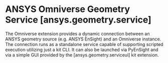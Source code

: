# ANSYS Omniverse Geometry Service [ansys.geometry.service]

The Omniverse extension provides a dynamic connection between an ANSYS
geometry source (e.g. ANSYS EnSight) and an Omniverse instance.  The
connection runs as a standalone service capable of supporting scripted
execution utilizing just a kit CLI.  It can also be launched via 
PyEnSight and via a simple GUI provided by the [ansys.geometry.serviceui]
kit extension.

